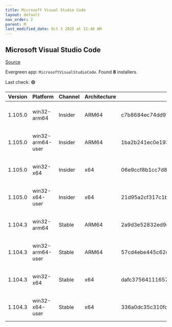 ```yaml
---
title: Microsoft Visual Studio Code
layout: default
nav_order: 2
parent: M
last_modified_date: Oct 3 2025 at 12:48 AM
---
```


## Microsoft Visual Studio Code

[Source](https://code.visualstudio.com)

Evergreen app: `MicrosoftVisualStudioCode`. Found **8** installers.

Last check: 🟢

| Version | Platform         | Channel | Architecture | Sha256                                                           | URI                                                                                                                                                                                                                                                                                                              |
| ------- | ---------------- | ------- | ------------ | ---------------------------------------------------------------- | ---------------------------------------------------------------------------------------------------------------------------------------------------------------------------------------------------------------------------------------------------------------------------------------------------------------- |
| 1.105.0 | win32-arm64      | Insider | ARM64        | c7b8684ec74dd97ff423625a7860b3a7e784a651e1a951140a4b991cb1c2052b | [https://vscode.download.prss.microsoft.com/dbazure/download/insider/8e503e5c0d941c20103b0e73120d4d6b03f5722e/VSCodeSetup-arm64-1.105.0-insider.exe](https://vscode.download.prss.microsoft.com/dbazure/download/insider/8e503e5c0d941c20103b0e73120d4d6b03f5722e/VSCodeSetup-arm64-1.105.0-insider.exe)         |
| 1.105.0 | win32-arm64-user | Insider | ARM64        | 1ba2b241ec0e1939e6b30f7bfbc864dceaed4981e7d521ac02deed1381b096b6 | [https://vscode.download.prss.microsoft.com/dbazure/download/insider/8e503e5c0d941c20103b0e73120d4d6b03f5722e/VSCodeUserSetup-arm64-1.105.0-insider.exe](https://vscode.download.prss.microsoft.com/dbazure/download/insider/8e503e5c0d941c20103b0e73120d4d6b03f5722e/VSCodeUserSetup-arm64-1.105.0-insider.exe) |
| 1.105.0 | win32-x64        | Insider | x64          | 06e9ccf8b1cc7d8149fd2a3b74b4f27871efa9888c31ad8aa3a254f8a4e31888 | [https://vscode.download.prss.microsoft.com/dbazure/download/insider/8e503e5c0d941c20103b0e73120d4d6b03f5722e/VSCodeSetup-x64-1.105.0-insider.exe](https://vscode.download.prss.microsoft.com/dbazure/download/insider/8e503e5c0d941c20103b0e73120d4d6b03f5722e/VSCodeSetup-x64-1.105.0-insider.exe)             |
| 1.105.0 | win32-x64-user   | Insider | x64          | 21d95a2cf317c1b335fb5f659f9001338225588709994dd1f7b583b800690e2f | [https://vscode.download.prss.microsoft.com/dbazure/download/insider/8e503e5c0d941c20103b0e73120d4d6b03f5722e/VSCodeUserSetup-x64-1.105.0-insider.exe](https://vscode.download.prss.microsoft.com/dbazure/download/insider/8e503e5c0d941c20103b0e73120d4d6b03f5722e/VSCodeUserSetup-x64-1.105.0-insider.exe)     |
| 1.104.3 | win32-arm64      | Stable  | ARM64        | 2a9d3e52832ed9e8377668552ae6d4dfd645450a519154b299a9a2f916536650 | [https://vscode.download.prss.microsoft.com/dbazure/download/stable/385651c938df8a906869babee516bffd0ddb9829/VSCodeSetup-arm64-1.104.3.exe](https://vscode.download.prss.microsoft.com/dbazure/download/stable/385651c938df8a906869babee516bffd0ddb9829/VSCodeSetup-arm64-1.104.3.exe)                           |
| 1.104.3 | win32-arm64-user | Stable  | ARM64        | 57cd4ebe445c62cf2ec64cc40586a7659efa1ffbee373855ca5cab32ee1d7956 | [https://vscode.download.prss.microsoft.com/dbazure/download/stable/385651c938df8a906869babee516bffd0ddb9829/VSCodeUserSetup-arm64-1.104.3.exe](https://vscode.download.prss.microsoft.com/dbazure/download/stable/385651c938df8a906869babee516bffd0ddb9829/VSCodeUserSetup-arm64-1.104.3.exe)                   |
| 1.104.3 | win32-x64        | Stable  | x64          | dafc37564111657f374d649c7fa4dcca43221d380eca319a3a9b095b9d22868c | [https://vscode.download.prss.microsoft.com/dbazure/download/stable/385651c938df8a906869babee516bffd0ddb9829/VSCodeSetup-x64-1.104.3.exe](https://vscode.download.prss.microsoft.com/dbazure/download/stable/385651c938df8a906869babee516bffd0ddb9829/VSCodeSetup-x64-1.104.3.exe)                               |
| 1.104.3 | win32-x64-user   | Stable  | x64          | 336a0dc35c310fd4c402ff3fdbb0cde85a8720264b58ceea6bda09f771b28bde | [https://vscode.download.prss.microsoft.com/dbazure/download/stable/385651c938df8a906869babee516bffd0ddb9829/VSCodeUserSetup-x64-1.104.3.exe](https://vscode.download.prss.microsoft.com/dbazure/download/stable/385651c938df8a906869babee516bffd0ddb9829/VSCodeUserSetup-x64-1.104.3.exe)                       |
